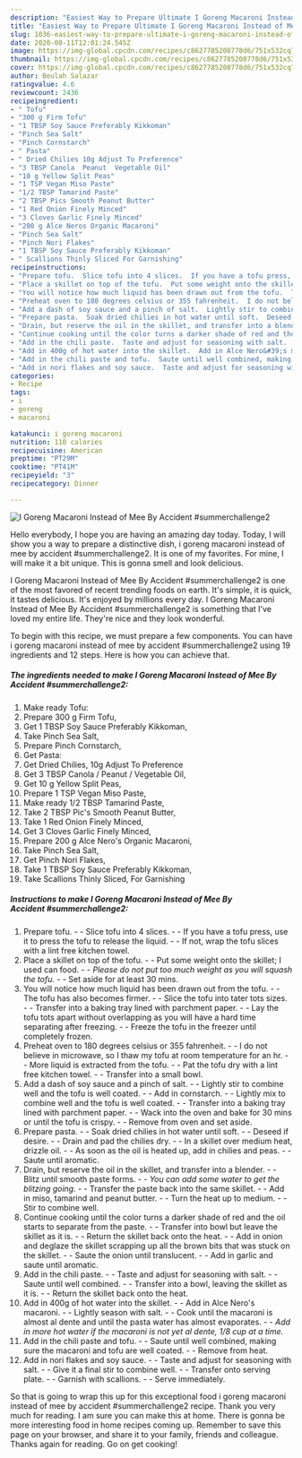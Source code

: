 ```yaml
---
description: "Easiest Way to Prepare Ultimate I Goreng Macaroni Instead of Mee By Accident #summerchallenge2"
title: "Easiest Way to Prepare Ultimate I Goreng Macaroni Instead of Mee By Accident #summerchallenge2"
slug: 1036-easiest-way-to-prepare-ultimate-i-goreng-macaroni-instead-of-mee-by-accident-summerchallenge2
date: 2020-08-11T12:01:24.545Z
image: https://img-global.cpcdn.com/recipes/c8627785208778d6/751x532cq70/i-goreng-macaroni-instead-of-mee-by-accident-summerchallenge2-recipe-main-photo.jpg
thumbnail: https://img-global.cpcdn.com/recipes/c8627785208778d6/751x532cq70/i-goreng-macaroni-instead-of-mee-by-accident-summerchallenge2-recipe-main-photo.jpg
cover: https://img-global.cpcdn.com/recipes/c8627785208778d6/751x532cq70/i-goreng-macaroni-instead-of-mee-by-accident-summerchallenge2-recipe-main-photo.jpg
author: Beulah Salazar
ratingvalue: 4.6
reviewcount: 2436
recipeingredient:
- " Tofu"
- "300 g Firm Tofu"
- "1 TBSP Soy Sauce Preferably Kikkoman"
- "Pinch Sea Salt"
- "Pinch Cornstarch"
- " Pasta"
- " Dried Chilies 10g Adjust To Preference"
- "3 TBSP Canola  Peanut  Vegetable Oil"
- "10 g Yellow Split Peas"
- "1 TSP Vegan Miso Paste"
- "1/2 TBSP Tamarind Paste"
- "2 TBSP Pics Smooth Peanut Butter"
- "1 Red Onion Finely Minced"
- "3 Cloves Garlic Finely Minced"
- "200 g Alce Neros Organic Macaroni"
- "Pinch Sea Salt"
- "Pinch Nori Flakes"
- "1 TBSP Soy Sauce Preferably Kikkoman"
- " Scallions Thinly Sliced For Garnishing"
recipeinstructions:
- "Prepare tofu.  Slice tofu into 4 slices.  If you have a tofu press, use it to press the tofu to release the liquid.  If not, wrap the tofu slices with a lint free kitchen towel."
- "Place a skillet on top of the tofu.  Put some weight onto the skillet; I used can food.  *Please do not put too much weight as you will squash the tofu.*  Set aside for at least 30 mins."
- "You will notice how much liquid has been drawn out from the tofu.  The tofu has also becomes firmer.  Slice the tofu into tater tots sizes.  Transfer into a baking tray lined with parchment paper.  Lay the tofu tots apart without overlapping as you will have a hard time separating after freezing.  Freeze the tofu in the freezer until completely frozen."
- "Preheat oven to 180 degrees celsius or 355 fahrenheit.  I do not believe in microwave, so I thaw my tofu at room temperature for an hr.  More liquid is extracted from the tofu.  Pat the tofu dry with a lint free kitchen towel.  Transfer into a small bowl."
- "Add a dash of soy sauce and a pinch of salt.  Lightly stir to combine well and the tofu is well coated.  Add in cornstarch.  Lightly mix to combine well and the tofu is well coated.  Transfer into a baking tray lined with parchment paper.  Wack into the oven and bake for 30 mins or until the tofu is crispy.  Remove from oven and set aside."
- "Prepare pasta.  Soak dried chilies in hot water until soft.  Deseed if desire.  Drain and pad the chilies dry.  In a skillet over medium heat, drizzle oil.  As soon as the oil is heated up, add in chilies and peas.  Saute until aromatic."
- "Drain, but reserve the oil in the skillet, and transfer into a blender.  Blitz until smooth paste forms.  *You can add some water to get the blitzing going.*  Transfer the paste back into the same skillet.  Add in miso, tamarind and peanut butter.  Turn the heat up to medium.  Stir to combine well."
- "Continue cooking until the color turns a darker shade of red and the oil starts to separate from the paste.  Transfer into bowl but leave the skillet as it is.  Return the skillet back onto the heat.  Add in onion and deglaze the skillet scrapping up all the brown bits that was stuck on the skillet.  Saute the onion until translucent.  Add in garlic and saute until aromatic."
- "Add in the chili paste.  Taste and adjust for seasoning with salt.  Saute until well combined.  Transfer into a bowl, leaving the skillet as it is.  Return the skillet back onto the heat."
- "Add in 400g of hot water into the skillet.  Add in Alce Nero&#39;s macaroni.  Lightly season with salt.  Cook until the macaroni is almost al dente and until the pasta water has almost evaporates.  *Add in more hot water if the macaroni is not yet al dente, 1/8 cup at a time.*"
- "Add in the chili paste and tofu.  Saute until well combined, making sure the macaroni and tofu are well coated.  Remove from heat."
- "Add in nori flakes and soy sauce.  Taste and adjust for seasoning with salt.  Give it a final stir to combine well.  Transfer onto serving plate.  Garnish with scallions.  Serve immediately."
categories:
- Recipe
tags:
- i
- goreng
- macaroni

katakunci: i goreng macaroni 
nutrition: 110 calories
recipecuisine: American
preptime: "PT29M"
cooktime: "PT41M"
recipeyield: "3"
recipecategory: Dinner

---
```



![I Goreng Macaroni Instead of Mee By Accident #summerchallenge2](https://img-global.cpcdn.com/recipes/c8627785208778d6/751x532cq70/i-goreng-macaroni-instead-of-mee-by-accident-summerchallenge2-recipe-main-photo.jpg)

Hello everybody, I hope you are having an amazing day today. Today, I will show you a way to prepare a distinctive dish, i goreng macaroni instead of mee by accident #summerchallenge2. It is one of my favorites. For mine, I will make it a bit unique. This is gonna smell and look delicious.

I Goreng Macaroni Instead of Mee By Accident #summerchallenge2 is one of the most favored of recent trending foods on earth. It's simple, it is quick, it tastes delicious. It's enjoyed by millions every day. I Goreng Macaroni Instead of Mee By Accident #summerchallenge2 is something that I've loved my entire life. They're nice and they look wonderful.




To begin with this recipe, we must prepare a few components. You can have i goreng macaroni instead of mee by accident #summerchallenge2 using 19 ingredients and 12 steps. Here is how you can achieve that.

<!--inarticleads1-->

##### The ingredients needed to make I Goreng Macaroni Instead of Mee By Accident #summerchallenge2:

1. Make ready  Tofu:
1. Prepare 300 g Firm Tofu,
1. Get 1 TBSP Soy Sauce Preferably Kikkoman,
1. Take Pinch Sea Salt,
1. Prepare Pinch Cornstarch,
1. Get  Pasta:
1. Get  Dried Chilies, 10g Adjust To Preference
1. Get 3 TBSP Canola / Peanut / Vegetable Oil,
1. Get 10 g Yellow Split Peas,
1. Prepare 1 TSP Vegan Miso Paste,
1. Make ready 1/2 TBSP Tamarind Paste,
1. Take 2 TBSP Pic&#39;s Smooth Peanut Butter,
1. Take 1 Red Onion Finely Minced,
1. Get 3 Cloves Garlic Finely Minced,
1. Prepare 200 g Alce Nero&#39;s Organic Macaroni,
1. Take Pinch Sea Salt,
1. Get Pinch Nori Flakes,
1. Take 1 TBSP Soy Sauce Preferably Kikkoman,
1. Take  Scallions Thinly Sliced, For Garnishing




<!--inarticleads2-->

##### Instructions to make I Goreng Macaroni Instead of Mee By Accident #summerchallenge2:

1. Prepare tofu. -  - Slice tofu into 4 slices. -  - If you have a tofu press, use it to press the tofu to release the liquid. -  - If not, wrap the tofu slices with a lint free kitchen towel.
1. Place a skillet on top of the tofu. -  - Put some weight onto the skillet; I used can food. -  - *Please do not put too much weight as you will squash the tofu.* -  - Set aside for at least 30 mins.
1. You will notice how much liquid has been drawn out from the tofu. -  - The tofu has also becomes firmer. -  - Slice the tofu into tater tots sizes. -  - Transfer into a baking tray lined with parchment paper. -  - Lay the tofu tots apart without overlapping as you will have a hard time separating after freezing. -  - Freeze the tofu in the freezer until completely frozen.
1. Preheat oven to 180 degrees celsius or 355 fahrenheit. -  - I do not believe in microwave, so I thaw my tofu at room temperature for an hr. -  - More liquid is extracted from the tofu. -  - Pat the tofu dry with a lint free kitchen towel. -  - Transfer into a small bowl.
1. Add a dash of soy sauce and a pinch of salt. -  - Lightly stir to combine well and the tofu is well coated. -  - Add in cornstarch. -  - Lightly mix to combine well and the tofu is well coated. -  - Transfer into a baking tray lined with parchment paper. -  - Wack into the oven and bake for 30 mins or until the tofu is crispy. -  - Remove from oven and set aside.
1. Prepare pasta. -  - Soak dried chilies in hot water until soft. -  - Deseed if desire. -  - Drain and pad the chilies dry. -  - In a skillet over medium heat, drizzle oil. -  - As soon as the oil is heated up, add in chilies and peas. -  - Saute until aromatic.
1. Drain, but reserve the oil in the skillet, and transfer into a blender. -  - Blitz until smooth paste forms. -  - *You can add some water to get the blitzing going.* -  - Transfer the paste back into the same skillet. -  - Add in miso, tamarind and peanut butter. -  - Turn the heat up to medium. -  - Stir to combine well.
1. Continue cooking until the color turns a darker shade of red and the oil starts to separate from the paste. -  - Transfer into bowl but leave the skillet as it is. -  - Return the skillet back onto the heat. -  - Add in onion and deglaze the skillet scrapping up all the brown bits that was stuck on the skillet. -  - Saute the onion until translucent. -  - Add in garlic and saute until aromatic.
1. Add in the chili paste. -  - Taste and adjust for seasoning with salt. -  - Saute until well combined. -  - Transfer into a bowl, leaving the skillet as it is. -  - Return the skillet back onto the heat.
1. Add in 400g of hot water into the skillet. -  - Add in Alce Nero&#39;s macaroni. -  - Lightly season with salt. -  - Cook until the macaroni is almost al dente and until the pasta water has almost evaporates. -  - *Add in more hot water if the macaroni is not yet al dente, 1/8 cup at a time.*
1. Add in the chili paste and tofu. -  - Saute until well combined, making sure the macaroni and tofu are well coated. -  - Remove from heat.
1. Add in nori flakes and soy sauce. -  - Taste and adjust for seasoning with salt. -  - Give it a final stir to combine well. -  - Transfer onto serving plate. -  - Garnish with scallions. -  - Serve immediately.




So that is going to wrap this up for this exceptional food i goreng macaroni instead of mee by accident #summerchallenge2 recipe. Thank you very much for reading. I am sure you can make this at home. There is gonna be more interesting food in home recipes coming up. Remember to save this page on your browser, and share it to your family, friends and colleague. Thanks again for reading. Go on get cooking!
